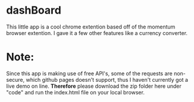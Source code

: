 # dashBoard

This little app is a cool chrome extention based off of the momentum browser extention. I gave it a few other features like a currency converter.

# Note:

Since this app is making use of free API's, some of the requests are non-secure, which github pages doesn't support, thus I haven't currently got a live demo on line. **Therefore** please download the zip folder here under "code" and run the index.html file on your local browser.
